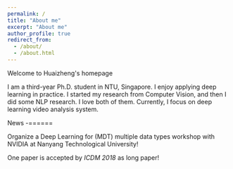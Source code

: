 ```yaml
---
permalink: /
title: "About me"
excerpt: "About me"
author_profile: true
redirect_from: 
  - /about/
  - /about.html
---
```


Welcome to Huaizheng's homepage

I am a third-year Ph.D. student in NTU, Singapore. I enjoy applying deep learning in practice. 
I started my research from Computer Vision, and then I did some NLP research. I love both of them.
Currently, I focus on deep learning video analysis system.

News
-======

Organize a Deep Learning for (MDT) multiple data types workshop with NVIDIA at Nanyang Technological University!

One paper is accepted by *ICDM 2018* as long paper!



